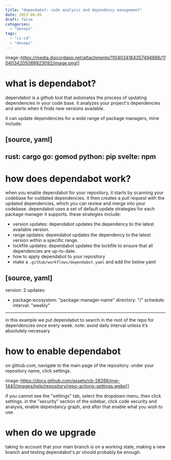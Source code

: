 ```yaml
---
title: "dependabot: code analysis and dependency management"
date: 2023-06-05
draft: false
categories:
  - "devops"
tags:
  - "ci-cd"
  - "devops"
---
```


image::https://media.discordapp.net/attachments/1104034184357494886/1104034205089923092/image.png[]

# what is dependabot?  

dependabot is a github tool that automates the process of updating dependencies in your code base. it analyzes your project's dependencies and alerts when it finds new versions available.

it can update dependencies for a wide range of package managers, mine include:

[source, yaml]
----
rust: cargo
go: gomod
python: pip
svelte: npm
----

# how does dependabot work?

when you enable dependabot for your repository, it starts by scanning your codebase for outdated dependencies. it then creates a pull request with the updated dependencies, which you can review and merge into your codebase.
dependabot uses a set of default update strategies for each package manager it supports. these strategies include:

* version updates: dependabot updates the dependency to the latest available version.
* range updates: dependabot updates the dependency to the latest version within a specific range.
* lockfile updates: dependabot updates the lockfile to ensure that all dependencies are up-to-date.
* how to apply dependabot to your repository
* make a `.github/workflows/dependabot.yaml` and add the below yaml

[source, yaml]
----
version: 2
updates:
  - package-ecosystem: "package-manager-name"
    directory: "/"
    schedule:
      interval: "weekly"
----

in this example we put dependabot to search in the root of the repo for dependencies once every week.
note: avoid daily interval unless it’s absolutely necessary


# how to enable dependabot

on github.com, navigate to the main page of the repository. under your repository name, click
settings. 

image::https://docs.github.com/assets/cb-28266/mw-1440/images/help/repository/repo-actions-settings.webp[]

if you cannot see the "settings" tab, select the dropdown menu, then click settings.
in the "security" section of the sidebar, click code security and analysis, enable dependancy graph, and after that enable what you wish to use. 

# when do we upgrade

taking to account that your main branch is on a working state, making a new branch and testing dependabot's pr should probably be enough.


